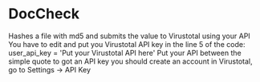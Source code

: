 # DocCheck
Hashes a file with md5 and submits the value to Virustotal using your API
You have to edit and put you Virustotal API key in the line 5 of the code:
user_api_key = 'Put your Virustotal API here'
Put your API between the simple quote
to got an API key you should create an account in Virustotal, go to Settings -> API Key
